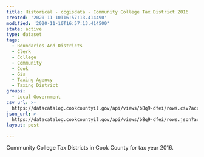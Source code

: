 ```yaml
---
title: Historical - ccgisdata - Community College Tax District 2016
created: '2020-11-10T16:57:13.414490'
modified: '2020-11-10T16:57:13.414500'
state: active
type: dataset
tags:
  - Boundaries And Districts
  - Clerk
  - College
  - Community
  - Cook
  - Gis
  - Taxing Agency
  - Taxing District
groups:
  - Local Government
csv_url: >-
  https://datacatalog.cookcountyil.gov/api/views/b8q9-dfei/rows.csv?accessType=DOWNLOAD
json_url: >-
  https://datacatalog.cookcountyil.gov/api/views/b8q9-dfei/rows.json?accessType=DOWNLOAD
layout: post

---
```

Community College Tax Districts in Cook County for tax year 2016.
